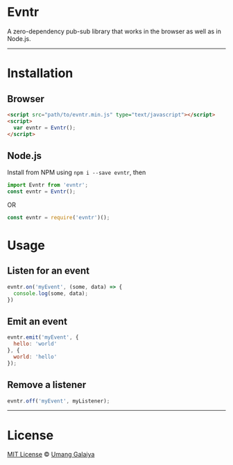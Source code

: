 # Evntr

A zero-dependency pub-sub library that works in the browser as well as in Node.js.

---

# Installation

## Browser

```html
<script src="path/to/evntr.min.js" type="text/javascript"></script>
<script>
  var evntr = Evntr();
</script>
```

## Node.js

Install from NPM using `npm i --save evntr`, then

```js
import Evntr from 'evntr';
const evntr = Evntr();
```

OR

```js
const evntr = require('evntr')();
```

# Usage

## Listen for an event

```js
evntr.on('myEvent', (some, data) => {
  console.log(some, data);
})
```

## Emit an event

```js
evntr.emit('myEvent', {
  hello: 'world'
}, {
  world: 'hello'
});
```

## Remove a listener

```js
evntr.off('myEvent', myListener);
```

---

# License

[MIT License](https://opensource.org/licenses/MIT) © [Umang Galaiya](https://umanggalaiya.in/)
